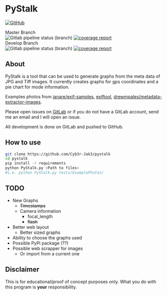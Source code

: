# PyStalk

[![GitHub](https://img.shields.io/github/license/Cyb3r-Jak3/pystalk?style=flat)](https://github.com/Cyb3r-Jak3/PyStalk/blob/master/LICENSE)

Master Branch  
![Gitlab pipeline status (branch)](https://img.shields.io/gitlab/pipeline/Cyb3r-Jak3/pystalk/master?label=Master%20Build&style=flat) [![coverage report](https://gitlab.com/Cyb3r-Jak3/pystalk/badges/master/coverage.svg)](https://gitlab.com/Cyb3r-Jak3/pystalk/commits/master)  
Develop Branch  
![Gitlab pipeline status (branch)](https://img.shields.io/gitlab/pipeline/Cyb3r-Jak3/pystalk/develop?label=Develop%20Build&style=flat) [![coverage report](https://gitlab.com/Cyb3r-Jak3/pystalk/badges/develop/coverage.svg)](https://gitlab.com/Cyb3r-Jak3/pystalk/commits/develop)

## About

PyStalk is a tool that can be used to generate graphs from the meta data of JPG and Tiff images. It currently creates graphs for gps coordinates and a pie chart for mode information.

Examples photos from [ianare/exif-samples](https://github.com/ianare/exif-samples/tree/master/jpg/gps), [exiftool](https://owl.phy.queensu.ca/~phil/exiftool/sample_images.html), [drewmpales/metadata-extractor-images](https://github.com/drewnoakes/metadata-extractor-images).

Please open issues on [GitLab](https://gitlab.com/jwhite1st/PyStalk/issues) or if you do not have a GitLab account, send me an email and I will open an issue.

All development is done on GitLab and pushed to GitHub.

## How to use

```bash
git clone https://github.com/Cyb3r-Jak3/pystalk
cd pystalk
pip install -r requirements
python PyStalk.py <Path to files>
#i.e. python PyStalk.py tests/ExamplePhotos/
```

## TODO

- New Graphs
  - ~~Timestamps~~
  - Camera information
    - focal_length
    - ~~flash~~
- Better web layout
  - Better sized graphs
- Ability to choose the graphs used
- Possible PyPi package (??)
- Possible web scrapper for images
  - Or import from a current one

## Disclaimer

This is for educational/proof of concept purposes only. What you do with this program is **your** responsibility.
